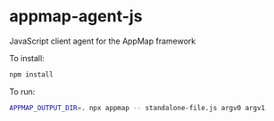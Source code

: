 # appmap-agent-js

JavaScript client agent for the AppMap framework

To install:
```sh
npm install
```

To run:
```sh
APPMAP_OUTPUT_DIR=. npx appmap -- standalone-file.js argv0 argv1
```